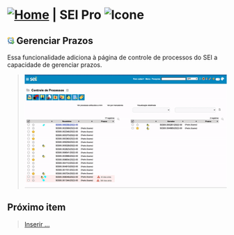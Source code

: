 # [![Home](../img/home.png)](../) |  SEI Pro ![Icone](../img/icon-32.png)

## ![SEI Pro Gerenciar Prazos](../img/icon-controleprazo.png) Gerenciar Prazos

Essa funcionalidade adiciona à página de controle de processos do SEI a capacidade de gerenciar prazos.

> ![Tela Estilo de Tabelas](../img/tela-controleprazo.gif) 

## Próximo item

> [Inserir ...](../pages/PAGE.md)
